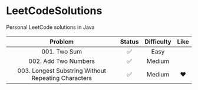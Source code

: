 # LeetCodeSolutions
Personal LeetCode solutions in Java

| Problem | Status    | Difficulty| Like     |
| :------:                                            | :------:           | :---:  | :-----: |
| 001. Two Sum                                        | :white_check_mark: | Easy   |         |
| 002. Add Two Numbers                                | :white_check_mark: | Medium |         |
| 003. Longest Substring Without Repeating Characters | :white_check_mark: | Medium | :heart: |
